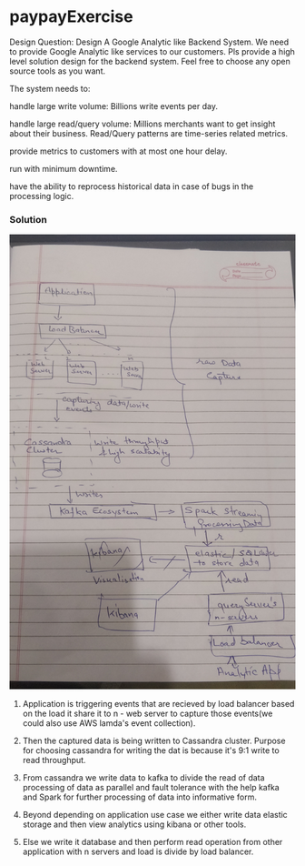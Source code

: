 # paypayExercise
Design Question: Design A Google Analytic like Backend System. We need to provide Google Analytic like services to our customers. Pls provide a high level solution design for the backend system. Feel free to choose any open source tools as you want.

The system needs to:

handle large write volume: Billions write events per day.

handle large read/query volume: Millions merchants want to get insight about their business. Read/Query patterns are time-series related metrics.

provide metrics to customers with at most one hour delay.

run with minimum downtime.

have the ability to reprocess historical data in case of bugs in the processing logic.

### Solution

![diagram](src/com/parihar/images/diagram.jpg)

1. Application is triggering events that are recieved by load balancer based on the load it share it to n - web server to capture those events(we could also use AWS lamda's event collection).

2. Then the captured data is being written to Cassandra cluster. Purpose for choosing cassandra for writing the dat is because it's 9:1 write to read throughput.

3. From cassandra we write data to kafka to divide the read of data processing of data as parallel and fault tolerance with the help kafka and Spark for further processing of data into informative form.

4. Beyond depending on application use case we either write data elastic storage and then view analytics using kibana or other tools.

5. Else we write it database and then perform read operation from other application with n servers and load is divide by load balancer.  